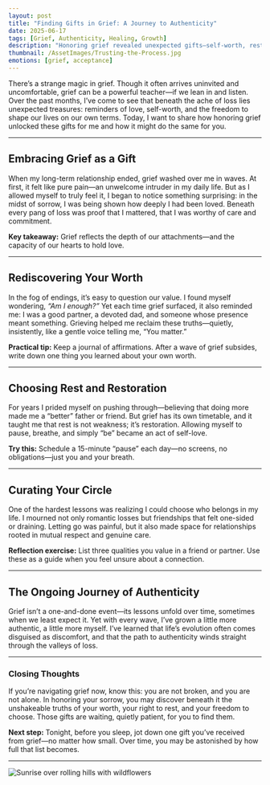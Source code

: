 ```yaml
---
layout: post
title: "Finding Gifts in Grief: A Journey to Authenticity"
date: 2025-06-17
tags: [Grief, Authenticity, Healing, Growth]
description: "Honoring grief revealed unexpected gifts—self-worth, rest, and freedom. This is how I’ve come to see loss as a path home to myself."
thumbnail: /AssetImages/Trusting-the-Process.jpg
emotions: [grief, acceptance]
---
```


There’s a strange magic in grief. Though it often arrives uninvited and uncomfortable, grief can be a powerful teacher—if we lean in and listen. Over the past months, I’ve come to see that beneath the ache of loss lies unexpected treasures: reminders of love, self-worth, and the freedom to shape our lives on our own terms. Today, I want to share how honoring grief unlocked these gifts for me and how it might do the same for you.

---

## Embracing Grief as a Gift

When my long-term relationship ended, grief washed over me in waves. At first, it felt like pure pain—an unwelcome intruder in my daily life. But as I allowed myself to truly feel it, I began to notice something surprising: in the midst of sorrow, I was being shown how deeply I had been loved. Beneath every pang of loss was proof that I mattered, that I was worthy of care and commitment.

**Key takeaway:** Grief reflects the depth of our attachments—and the capacity of our hearts to hold love.

---

## Rediscovering Your Worth

In the fog of endings, it’s easy to question our value. I found myself wondering, *“Am I enough?”* Yet each time grief surfaced, it also reminded me: I was a good partner, a devoted dad, and someone whose presence meant something. Grieving helped me reclaim these truths—quietly, insistently, like a gentle voice telling me, “You matter.”

**Practical tip:** Keep a journal of affirmations. After a wave of grief subsides, write down one thing you learned about your own worth.

---

## Choosing Rest and Restoration

For years I prided myself on pushing through—believing that doing more made me a “better” father or friend. But grief has its own timetable, and it taught me that rest is not weakness; it’s restoration. Allowing myself to pause, breathe, and simply “be” became an act of self-love.

**Try this:** Schedule a 15-minute “pause” each day—no screens, no obligations—just you and your breath.

---

## Curating Your Circle

One of the hardest lessons was realizing I could choose who belongs in my life. I mourned not only romantic losses but friendships that felt one-sided or draining. Letting go was painful, but it also made space for relationships rooted in mutual respect and genuine care.

**Reflection exercise:** List three qualities you value in a friend or partner. Use these as a guide when you feel unsure about a connection.

---

## The Ongoing Journey of Authenticity

Grief isn’t a one-and-done event—its lessons unfold over time, sometimes when we least expect it. Yet with every wave, I’ve grown a little more authentic, a little more myself. I’ve learned that life’s evolution often comes disguised as discomfort, and that the path to authenticity winds straight through the valleys of loss.

---

### Closing Thoughts

If you’re navigating grief now, know this: you are not broken, and you are not alone. In honoring your sorrow, you may discover beneath it the unshakeable truths of your worth, your right to rest, and your freedom to choose. Those gifts are waiting, quietly patient, for you to find them.

**Next step:** Tonight, before you sleep, jot down one gift you’ve received from grief—no matter how small. Over time, you may be astonished by how full that list becomes.

---

![Sunrise over rolling hills with wildflowers](/AssetImages/Trusting-the-Process.jpg)